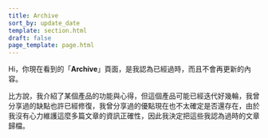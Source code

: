 ```yaml
---
title: Archive
sort_by: update_date
template: section.html
draft: false
page_template: page.html
---
```


Hi，你現在看到的「**Archive**」頁面，是我認為已經過時，而且不會再更新的內容。

比方說，我介紹了某個產品的功能與心得，但這個產品可能已經迭代好幾輪，我曾分享過的缺點也許已經修復，我曾分享過的優點現在也不太確定是否還存在，由於我沒有心力維護這麼多篇文章的資訊正確性，因此我決定把這些我認為過時的文章歸檔。